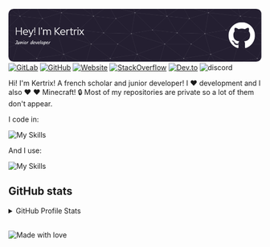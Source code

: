 ![Header](./github-header-image.png)
[![GitLab](https://img.shields.io/badge/GitLab-330F63?style=for-the-badge&logo=gitlab&logoColor=white)](https://gitlab.com/kertrix) 
[![GitHub](https://img.shields.io/badge/GitHub-100000?style=for-the-badge&logo=github&logoColor=white)](https://github.com/kertrix)
[![Website](https://img.shields.io/badge/website-000000?style=for-the-badge&logo=About.me&logoColor=white)](https://kertrix.github.io) 
[![StackOverflow](https://img.shields.io/badge/-StackOverflow-orange?style=for-the-badge&logo=stackoverflow&logoColor=white)](https://stackoverflow.com/users/16922031/kertrix/)
[![Dev.to](https://img.shields.io/badge/dev.to-0A0A0A?style=for-the-badge&logo=devdotto&logoColor=white)](https://dev.to/kertrix/) 
![discord](https://img.shields.io/badge/-Kertrix%230977-blue?style=for-the-badge&logo=discord&logoColor=white&color=5865f2)

Hi! I'm Kertrix! A french scholar and junior developer!
I ❤️ development and I also ❤️ ❤️ Minecraft!
🔒 Most of my repositories are private so a lot of them don't appear.

I code in:

![My Skills](https://skillicons.dev/icons?i=py,html,css,js,java,md)

And I use:

![My Skills](https://skillicons.dev/icons?i=vscode,atom,idea,eclipse,django,react,flask,bootstrap,tailwind,git,linux,bash,figma,github,gitlab,discord)
## GitHub stats

<details>
    <summary>GitHub Profile Stats</summary>
<br>

[![Anurag's GitHub stats](https://github-readme-stats.vercel.app/api?username=kertrix&show_icons=true&text_color=fff&title_color=fff&icon_color=fff&bg_color=45,ff6a4a,c053c0,5a8cf8)](https://github.com/anuraghazra/github-readme-stats)

[![Top Langs](https://github-readme-stats.vercel.app/api/top-langs/?username=Kertrix)](https://github.com/anuraghazra/github-readme-stats)


</details>

<br>

![Made with love](https://ForTheBadge.com/images/badges/built-with-love.svg)